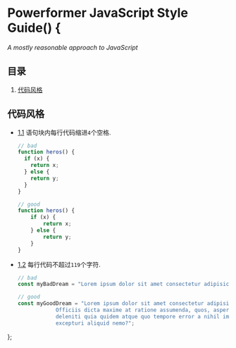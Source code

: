 # Powerformer JavaScript Style Guide() {

*A mostly reasonable approach to JavaScript*

## 目录

  1. [代码风格](#code-style)

## 代码风格

  - [1.1](code-style-indent) 语句块内每行代码缩进`4`个空格.

    ```javascript
    // bad
    function heros() {
      if (x) {
        return x;
      } else {
        return y;
      }
    }

    // good
    function heros() {
        if (x) {
            return x;
        } else {
            return y;
        }
    }
    ```
    
  - [1.2](code-style-limit-row) 每行代码不超过`119`个字符.

    ```javascript
    // bad
    const myBadDream = "Lorem ipsum dolor sit amet consectetur adipisicing elit. Officiis dicta maxime at ratione assumenda, quos, asperiores odit deleniti quia quidem atque quo tempore error a nihil impedit excepturi aliquid nemo?";

    // good
    const myGoodDream = "Lorem ipsum dolor sit amet consectetur adipisicing elit. \
                Officiis dicta maxime at ratione assumenda, quos, asperiores odit \
                deleniti quia quidem atque quo tempore error a nihil impedit      \
                excepturi aliquid nemo?";
    ```
};